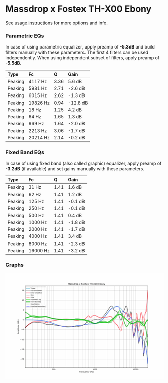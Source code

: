 # Massdrop x Fostex TH-X00 Ebony
See [usage instructions](https://github.com/jaakkopasanen/AutoEq#usage) for more options and info.

### Parametric EQs
In case of using parametric equalizer, apply preamp of **-5.3dB** and build filters manually
with these parameters. The first 4 filters can be used independently.
When using independent subset of filters, apply preamp of **-5.5dB**.

| Type    | Fc       |    Q | Gain     |
|:--------|:---------|:-----|:---------|
| Peaking | 4117 Hz  | 3.36 | 5.6 dB   |
| Peaking | 5981 Hz  | 2.71 | -2.6 dB  |
| Peaking | 6015 Hz  | 2.62 | -1.3 dB  |
| Peaking | 19826 Hz | 0.94 | -12.8 dB |
| Peaking | 18 Hz    | 1.25 | 4.2 dB   |
| Peaking | 64 Hz    | 1.65 | 1.3 dB   |
| Peaking | 969 Hz   | 1.64 | -2.0 dB  |
| Peaking | 2213 Hz  | 3.06 | -1.7 dB  |
| Peaking | 20214 Hz | 2.14 | -0.2 dB  |

### Fixed Band EQs
In case of using fixed band (also called graphic) equalizer, apply preamp of **-3.2dB**
(if available) and set gains manually with these parameters.

| Type    | Fc       |    Q | Gain    |
|:--------|:---------|:-----|:--------|
| Peaking | 31 Hz    | 1.41 | 1.6 dB  |
| Peaking | 62 Hz    | 1.41 | 1.2 dB  |
| Peaking | 125 Hz   | 1.41 | -0.1 dB |
| Peaking | 250 Hz   | 1.41 | -0.1 dB |
| Peaking | 500 Hz   | 1.41 | 0.4 dB  |
| Peaking | 1000 Hz  | 1.41 | -1.8 dB |
| Peaking | 2000 Hz  | 1.41 | -1.7 dB |
| Peaking | 4000 Hz  | 1.41 | 3.4 dB  |
| Peaking | 8000 Hz  | 1.41 | -2.3 dB |
| Peaking | 16000 Hz | 1.41 | -3.2 dB |

### Graphs
![](./Massdrop%20x%20Fostex%20TH-X00%20Ebony.png)